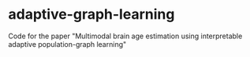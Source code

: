 # adaptive-graph-learning
Code for the paper "Multimodal brain age estimation using interpretable adaptive population-graph learning" 
